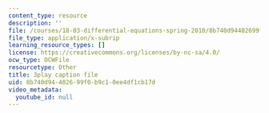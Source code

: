 ```yaml
---
content_type: resource
description: ''
file: /courses/18-03-differential-equations-spring-2010/8b740d94402699f0b9c10ee4df1cb17d_EWWw0jryj1A.srt
file_type: application/x-subrip
learning_resource_types: []
license: https://creativecommons.org/licenses/by-nc-sa/4.0/
ocw_type: OCWFile
resourcetype: Other
title: 3play caption file
uid: 8b740d94-4026-99f0-b9c1-0ee4df1cb17d
video_metadata:
  youtube_id: null
---
```

